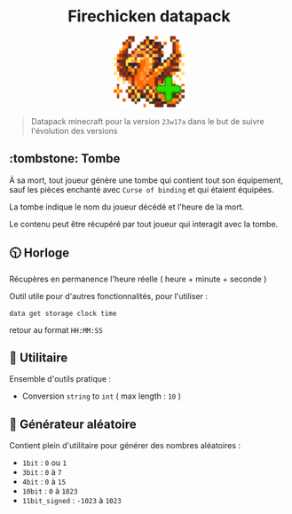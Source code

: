 <div align="center" style="text-align: center;">

# Firechicken datapack

<img
    src="pack.png"
    alt="Icon"
    width="128"
    height="128"
    />

</div>

> Datapack minecraft pour la version `23w17a` dans le but de suivre l'évolution des versions

## :tombstone: Tombe

À sa mort, tout joueur génère une tombe qui contient tout son équipement, sauf les pièces enchanté avec `Curse of binding` et qui étaient équipées.

La tombe indique le nom du joueur décédé et l'heure de la mort.

Le contenu peut être récupéré par tout joueur qui interagit avec la tombe.

## :clock1030: Horloge

Récupères en permanence l'heure réelle ( heure + minute + seconde )

Outil utile pour d'autres fonctionnalités, pour l'utiliser :
```mcfunction
data get storage clock time
```
retour au format `HH:MM:SS` 

## :toolbox: Utilitaire

Ensemble d'outils pratique :

 - Conversion `string` to `int` ( max length : `10` )

## :game_die: Générateur aléatoire

Contient plein d'utilitaire pour générer des nombres aléatoires :

 - `1bit` : `0` ou `1`
 - `3bit` : `0` à `7`
 - `4bit` : `0` à `15`
 - `10bit` : `0` à `1023`
 - `11bit_signed` : `-1023` à `1023`